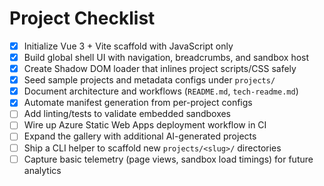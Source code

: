 # Project Checklist

- [x] Initialize Vue 3 + Vite scaffold with JavaScript only
- [x] Build global shell UI with navigation, breadcrumbs, and sandbox host
- [x] Create Shadow DOM loader that inlines project scripts/CSS safely
- [x] Seed sample projects and metadata configs under `projects/`
- [x] Document architecture and workflows (`README.md`, `tech-readme.md`)
- [x] Automate manifest generation from per-project configs
- [ ] Add linting/tests to validate embedded sandboxes
- [ ] Wire up Azure Static Web Apps deployment workflow in CI
- [ ] Expand the gallery with additional AI-generated projects
- [ ] Ship a CLI helper to scaffold new `projects/<slug>/` directories
- [ ] Capture basic telemetry (page views, sandbox load timings) for future analytics
